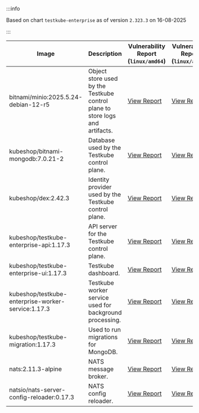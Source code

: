 :::info

Based on chart `testkube-enterprise` as of version `2.323.3` on 16-08-2025

:::

| Image | Description | Vulnerability Report (`linux/amd64`) | Vulnerability Report (`linux/arm64`) | Docker Image |
|-------|-------------|----------------------------------------|----------------------------------------|--------------|
| bitnami/minio:2025.5.24-debian-12-r5 | Object store used by the Testkube control plane to store logs and artifacts. | [View Report](./minio-2025.5.24-debian-12-r5_linux_amd64.md) | [View Report](./minio-2025.5.24-debian-12-r5_linux_arm64.md) | [View Image](https://hub.docker.com/layers/bitnami/minio/2025.5.24-debian-12-r5/images/sha256-b3d51900e846b92f7503ca6be07d2e8c56ebb6a13a60bc71b8777c716c074bcf?context=explore) |
| kubeshop/bitnami-mongodb:7.0.21-2 | Database used by the Testkube control plane. | [View Report](./bitnami-mongodb-7.0.21-2_linux_amd64.md) | [View Report](./bitnami-mongodb-7.0.21-2_linux_arm64.md) | [View Image](https://hub.docker.com/layers/kubeshop/bitnami-mongodb/7.0.21-2/images/sha256-c347474e6488832564a6ce3d1870056f52aa4e7123bb85ce391a60c0b4ecdf18?context=explore) |
| kubeshop/dex:2.42.3 | Identity provider used by the Testkube control plane. | [View Report](./dex-2.42.3_linux_amd64.md) | [View Report](./dex-2.42.3_linux_arm64.md) | [View Image](https://hub.docker.com/layers/kubeshop/dex/2.42.3/images/sha256-db03bd0a7b5d26c4c36034f227f3b16c1d3bdadf3bd56eb23f2ca9c442716cb6?context=explore) |
| kubeshop/testkube-enterprise-api:1.17.3 | API server for the Testkube control plane. | [View Report](./testkube-enterprise-api-1.17.3_linux_amd64.md) | [View Report](./testkube-enterprise-api-1.17.3_linux_arm64.md) | [View Image](https://hub.docker.com/layers/kubeshop/testkube-enterprise-api/1.17.3/images/sha256-9096f82a56d5c3957fc977c0011347ae885d3f31f83dd4b5a619349898342b22?context=explore) |
| kubeshop/testkube-enterprise-ui:1.17.3 | Testkube dashboard. | [View Report](./testkube-enterprise-ui-1.17.3_linux_amd64.md) | [View Report](./testkube-enterprise-ui-1.17.3_linux_arm64.md) | [View Image](https://hub.docker.com/layers/kubeshop/testkube-enterprise-ui/1.17.3/images/sha256-1afacadb9b02aa51d7013c154de78cbea3e94491466ab9334a78b6f6fafc08a9?context=explore) |
| kubeshop/testkube-enterprise-worker-service:1.17.3 | Testkube worker service used for background processing. | [View Report](./testkube-enterprise-worker-service-1.17.3_linux_amd64.md) | [View Report](./testkube-enterprise-worker-service-1.17.3_linux_arm64.md) | [View Image](https://hub.docker.com/layers/kubeshop/testkube-enterprise-worker-service/1.17.3/images/sha256-73cdc52359292100bcb01ed4df09f4c7de534ca500cb7b24f42d605148b36206?context=explore) |
| kubeshop/testkube-migration:1.17.3 | Used to run migrations for MongoDB. | [View Report](./testkube-migration-1.17.3_linux_amd64.md) | [View Report](./testkube-migration-1.17.3_linux_arm64.md) | [View Image](https://hub.docker.com/layers/kubeshop/testkube-migration/1.17.3/images/sha256-8c6bfd87867ba4d4c1161ca524deb412c4a68269e3c2fc841cea91c05ef354e9?context=explore) |
| nats:2.11.3-alpine | NATS message broker. | [View Report](./nats-2.11.3-alpine_linux_amd64.md) | [View Report](./nats-2.11.3-alpine_linux_arm64.md) | [View Image](https://hub.docker.com/layers/library/nats/2.11.3-alpine/images/sha256-f6be324fcee27f2a91178d74f77bb4ba3e5a9d2e72ba7d6871f45d14aadca40a?context=explore) |
| natsio/nats-server-config-reloader:0.17.3 | NATS config reloader. | [View Report](./nats-server-config-reloader-0.17.3_linux_amd64.md) | [View Report](./nats-server-config-reloader-0.17.3_linux_arm64.md) | [View Image](https://hub.docker.com/layers/natsio/nats-server-config-reloader/0.17.3/images/sha256-6798c689cca8a98f34e57db124abe46c81edf9bfb02d54ad85da60d0e41ef592?context=explore) |
